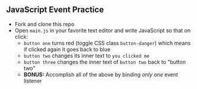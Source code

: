 ## JavaScript Event Practice

* Fork and clone this repo
* Open `main.js` in your favorite text editor and write JavaScript so that on click:
  * `button one` turns red (toggle CSS class `button-danger`) which means if clicked again it goes back to blue
  * `button two` changes its inner text to `you clicked me`
  * `button three` changes the inner text of `button two` back to "button two"
  * **BONUS:** Accomplish all of the above by binding _only one_ event listener
